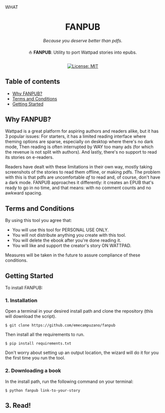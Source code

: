 WHAT

<div align="center">

# **FANPUB**
*Because you deserve better than pdfs.*

⛵️ **FANPUB**: Utility to port Wattpad stories into epubs. 

<h3>



</h3>

[![License: MIT](https://img.shields.io/badge/License-MIT-green.svg)](https://opensource.org/licenses/MIT)

</div>

## Table of contents

- [Why FANPUB?](#why-fanpub)
- [Terms and Conditions](#terms-and-conditions)
- [Getting Started](#getting-started)


## Why FANPUB?

Wattpad is a great platform for aspiring authors and readers alike, but it has 3 popular issues: For starters, it has a limited reading interface where theming options are sparse, especially on desktop where there's no dark mode, Then reading is often interrupted by WAY too many ads (for which the revenue is not split with authors). And lastly, there's no support to read its stories on e-readers. 

Readers have dealt with these limitations in their own way, mostly taking screenshots of the stories to read them offline, or making pdfs. The problem with this is that pdfs are uncomfortable *af* to read and, of course, don't have a dark mode. FANPUB approaches it differently: it creates an EPUB that's ready to go in no time, and that means: with no comment counts and no awkward spacing. 

## Terms and Conditions

By using this tool you agree that:

- You will use this tool for PERSONAL USE ONLY. 
- You will not distribute anything you create with this tool. 
- You will delete the ebook after you're done reading it. 
- You will like and support the creator's story ON WATTPAD. 

Measures will be taken in the future to assure compliance of these conditions. 


## Getting Started

To install FANPUB: 

### 1. Installation

Open a terminal in your desired install path and clone the repository (this will download the script).

```shell
$ git clone https://github.com/emecampuzano/fanpub
```

Then install all the requirements to run. 

```shell
$ pip install requirements.txt 
```

Don't worry about setting up an output location, the wizard will do it for you the first time you run the tool. 

### 2. Downloading a book

In the install path, run the following command on your terminal:

```shell
$ python fanpub link-to-your-story
```

## 3. Read! 


